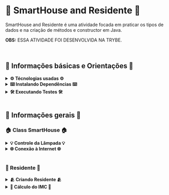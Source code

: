 # 🏡 SmartHouse and Residente 🏡

SmartHouse and Residente é uma atividade focada em praticar os tipos de dados e na criação de métodos e constructor em Java.

<strong>OBS:</strong> ESSA ATIVIDADE FOI DESENVOLVIDA NA TRYBE.

<br>

## 📑 Informações básicas e Orientações 📑

<details>
  <summary><strong>⚙️ Técnologias usadas ⚙️</strong></summary><br>
  
  * Java;
  * Maven;
  * Eslint.
</details>

<details>
  <summary><strong>⌨️ Instalando Dependências ⌨️</strong></summary><br>
  
  Execute:  `mvn install`
</details>

<details>
  <summary><strong>🛠 Executando Testes 🛠</strong></summary><br>
  
  Para executar todos os testes basta rodar o comando: `mvn test`
  
  Para executar apenas uma classe de testes: `mvn test -Dtest="TestClassName"`
</details>

<br>

## 👥 Informações gerais 👥

### 🏠 Class SmartHouse 🏠

<details>
  <summary><strong>💡 Controle da Lâmpada	💡</strong></summary><br>
  
  1 - Criei um atributo chamado `lampada` do tipo `boolean` para classificar se a lampada está ligada ou apagada;
  
  2 - Para mudar o estado da lampada, utilizei dois métodos: `ligarLampada` e `desligarLampada`;

  3 - Para verificar o estado da lampada, basta chamar o método `isLampadaLigada` que retornará `true` ou `false`. 

</details>

<details>
  <summary><strong>🌐 Conexão à Internet	🌐</strong></summary><br>
  
  1 - Criei um método chamado `conectarInternet` que irá receber o atributo `connectionRate` do tipo `double` e deverá retornar `true`ou `false`;
  
  2 - Para o atributo `connectionRate` ser true, a taxa de conexão deverá ser maior que 0.5, indicando uma conexão bem-sucedida;

  3 - Caso o atributo `connectionRate` for menor ou igual a 0.5, o método deve retornar false, indicando que a conexão falhou.

</details>

<br>

### 👤 Residente 👤

<details>
  <summary><strong>🫂 Criando Residente	🫂</strong></summary><br>
  
  1 - Criei vários atributos chamados: `nome` do tipo `String`, `idade` do tipo `int`, `peso` do tipo `double` e `altura` do tipo `double`;
  
  2 - Criei um constructor para receber os valores do atributos e assim, poder ser acessado.

</details>

<details>
  <summary><strong>🧮 Cálculo do IMC	🧮</strong></summary><br>
  
  1 - Criei um método chamado `calcularImc` que deverá retornar um `double` com o resultado do cálculo do IMC do residente;
  
  2 - Para fazer o cálculo, precisei descobrir o resultado da `alturaAoQuadrado`. Ou seja, multipliquei `altura` pela `altura`;

  3 - Após descobrir o valor de `alturaAoQuadrado`, dividi `peso` por `alturaAoQuadrado`.

</details>

